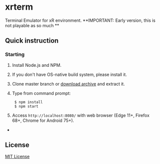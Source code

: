 # xrterm
Terminal Emulator for xR environment.
**IMPORTANT: Early version, this is not playable as so much **

## Quick instruction
### Starting
1. Install Node.js and NPM.
1. If you don't have OS-native build system, please install it.
1. Clone master branch or [download archive](https://github.com/szk/xrterm/archive/master.zip) and extract it.
1. Type from command prompt:

    <!-- language: sh -->
        $ npm install
        $ npm start

1. Access ```http://localhost:8080/``` with web browser (Edge 11+, Firefox 68+, Chrome for Android 75+).
-

## License
[MIT License](http://opensource.org/licenses/MIT)
